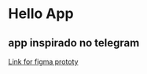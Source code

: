 # Hello App

## app inspirado no telegram

[Link for figma prototy](<https://www.figma.com/file/X4xMPjTqUqKdkmNtHPZp5F/Telegram-App-UI-Kit-(Community)?node-id=2%3A2>)
